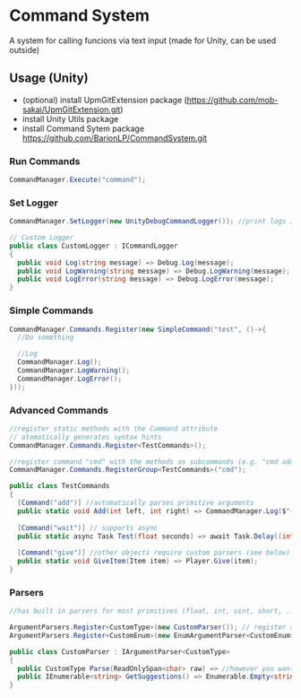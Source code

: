 # Command System
A system for calling funcions via text input 
(made for Unity, can be used outside)

## Usage (Unity)
- (optional) install UpmGitExtension package (https://github.com/mob-sakai/UpmGitExtension.git)
- install Unity Utils package 
- install Command Sytem package https://github.com/BarionLP/CommandSystem.git

### Run Commands
```csharp
CommandManager.Execute("command");
```

### Set Logger
```csharp
CommandManager.SetLogger(new UnityDebugCommandLogger()); //print logs in the unity console

// Custom Logger
public class CustomLogger : ICommandLogger
{
  public void Log(string message) => Debug.Log(message);
  public void LogWarning(string message) => Debug.LogWarning(message);
  public void LogError(string message) => Debug.LogError(message);
}
```

### Simple Commands
```csharp
CommandManager.Commands.Register(new SimpleCommand("test", ()->{
  //Do something

  //Log
  CommandManager.Log();
  CommandManager.LogWarning();
  CommandManager.LogError();
}));
```

### Advanced Commands
```csharp
//register static methods with the Command attribute
// atomatically generates syntax hints
CommandManager.Commands.Register<TestCommands>();

//register command "cmd" with the methods as subcommands (e.g. "cmd add 4 2")
CommandManager.Commands.RegisterGroup<TestCommands>("cmd");

public class TestCommands
{
  [Command("add")] //automatically parses primitive arguments
  public static void Add(int left, int right) => CommandManager.Log($"{left} + {right} is {left+right}");
        
  [Command("wait")] // supports async
  public static async Task Test(float seconds) => await Task.Delay((int)(seconds*1000));
        
  [Command("give")] //other objects require custom parsers (see below)
  public static void GiveItem(Item item) => Player.Give(item);
}
```

### Parsers
```csharp
//has built in parsers for most primitives (float, int, uint, short, ...) see in `ArgumentParser.cs`

ArgumentParsers.Register<CustomType>(new CustomParser()); // register a custom parser
ArgumentParsers.Register<CustomEnum>(new EnumArgumentParser<CustomEnum>()); //generates an enum parser (parses by name)

public class CustomParser : IArgumentParser<CustomType>
{
  public CustomType Parse(ReadOnlySpan<char> raw) => //however you want, e.g. from a registry (`null` if fails)
  public IEnumerable<string> GetSuggestions() => Enumerable.Empty<string>(); //or all possible values
}

```
